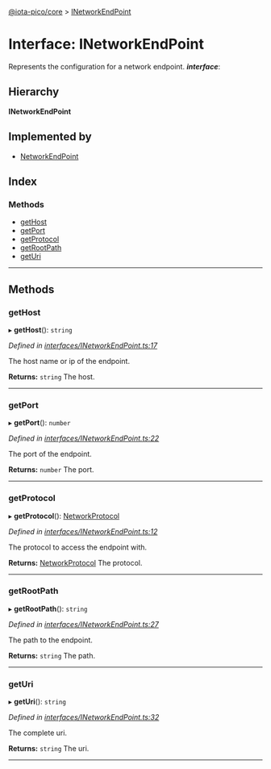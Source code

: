 [@iota-pico/core](../README.md) > [INetworkEndPoint](../interfaces/inetworkendpoint.md)

# Interface: INetworkEndPoint

Represents the configuration for a network endpoint.
*__interface__*: 

## Hierarchy

**INetworkEndPoint**

## Implemented by

* [NetworkEndPoint](../classes/networkendpoint.md)

## Index

### Methods

* [getHost](inetworkendpoint.md#gethost)
* [getPort](inetworkendpoint.md#getport)
* [getProtocol](inetworkendpoint.md#getprotocol)
* [getRootPath](inetworkendpoint.md#getrootpath)
* [getUri](inetworkendpoint.md#geturi)

---

## Methods

<a id="gethost"></a>

###  getHost

▸ **getHost**(): `string`

*Defined in [interfaces/INetworkEndPoint.ts:17](https://github.com/iotaeco/iota-pico-core/blob/1ab2281/src/interfaces/INetworkEndPoint.ts#L17)*

The host name or ip of the endpoint.

**Returns:** `string`
The host.

___

<a id="getport"></a>

###  getPort

▸ **getPort**(): `number`

*Defined in [interfaces/INetworkEndPoint.ts:22](https://github.com/iotaeco/iota-pico-core/blob/1ab2281/src/interfaces/INetworkEndPoint.ts#L22)*

The port of the endpoint.

**Returns:** `number`
The port.

___

<a id="getprotocol"></a>

###  getProtocol

▸ **getProtocol**(): [NetworkProtocol](../#networkprotocol)

*Defined in [interfaces/INetworkEndPoint.ts:12](https://github.com/iotaeco/iota-pico-core/blob/1ab2281/src/interfaces/INetworkEndPoint.ts#L12)*

The protocol to access the endpoint with.

**Returns:** [NetworkProtocol](../#networkprotocol)
The protocol.

___

<a id="getrootpath"></a>

###  getRootPath

▸ **getRootPath**(): `string`

*Defined in [interfaces/INetworkEndPoint.ts:27](https://github.com/iotaeco/iota-pico-core/blob/1ab2281/src/interfaces/INetworkEndPoint.ts#L27)*

The path to the endpoint.

**Returns:** `string`
The path.

___

<a id="geturi"></a>

###  getUri

▸ **getUri**(): `string`

*Defined in [interfaces/INetworkEndPoint.ts:32](https://github.com/iotaeco/iota-pico-core/blob/1ab2281/src/interfaces/INetworkEndPoint.ts#L32)*

The complete uri.

**Returns:** `string`
The uri.

___

